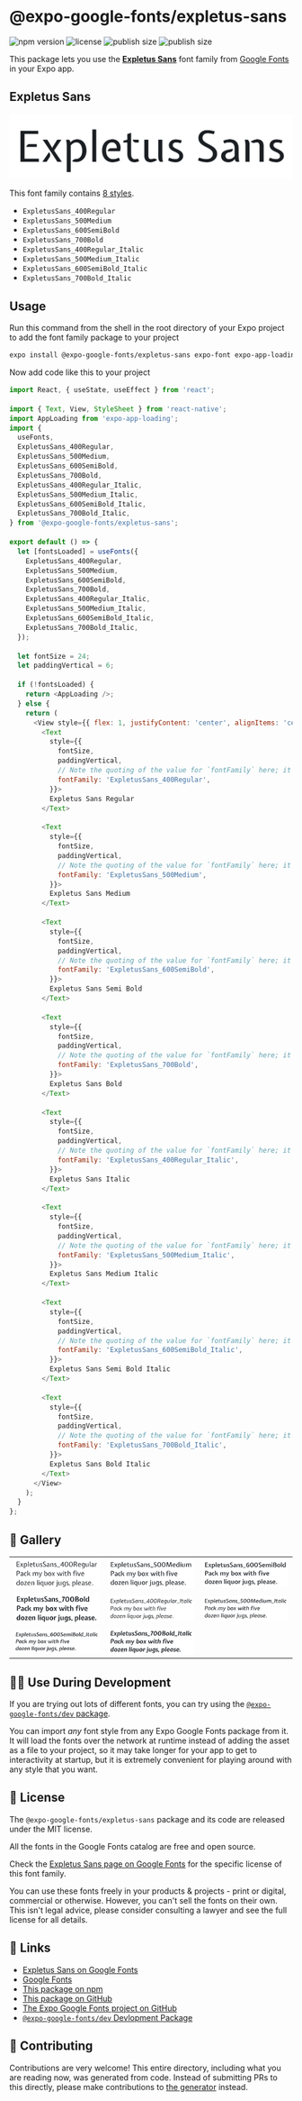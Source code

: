 # @expo-google-fonts/expletus-sans

![npm version](https://flat.badgen.net/npm/v/@expo-google-fonts/expletus-sans)
![license](https://flat.badgen.net/github/license/expo/google-fonts)
![publish size](https://flat.badgen.net/packagephobia/install/@expo-google-fonts/expletus-sans)
![publish size](https://flat.badgen.net/packagephobia/publish/@expo-google-fonts/expletus-sans)

This package lets you use the [**Expletus Sans**](https://fonts.google.com/specimen/Expletus+Sans) font family from [Google Fonts](https://fonts.google.com/) in your Expo app.

## Expletus Sans

![Expletus Sans](./font-family.png)

This font family contains [8 styles](#-gallery).

- `ExpletusSans_400Regular`
- `ExpletusSans_500Medium`
- `ExpletusSans_600SemiBold`
- `ExpletusSans_700Bold`
- `ExpletusSans_400Regular_Italic`
- `ExpletusSans_500Medium_Italic`
- `ExpletusSans_600SemiBold_Italic`
- `ExpletusSans_700Bold_Italic`

## Usage

Run this command from the shell in the root directory of your Expo project to add the font family package to your project
```sh
expo install @expo-google-fonts/expletus-sans expo-font expo-app-loading
```

Now add code like this to your project
```js
import React, { useState, useEffect } from 'react';

import { Text, View, StyleSheet } from 'react-native';
import AppLoading from 'expo-app-loading';
import {
  useFonts,
  ExpletusSans_400Regular,
  ExpletusSans_500Medium,
  ExpletusSans_600SemiBold,
  ExpletusSans_700Bold,
  ExpletusSans_400Regular_Italic,
  ExpletusSans_500Medium_Italic,
  ExpletusSans_600SemiBold_Italic,
  ExpletusSans_700Bold_Italic,
} from '@expo-google-fonts/expletus-sans';

export default () => {
  let [fontsLoaded] = useFonts({
    ExpletusSans_400Regular,
    ExpletusSans_500Medium,
    ExpletusSans_600SemiBold,
    ExpletusSans_700Bold,
    ExpletusSans_400Regular_Italic,
    ExpletusSans_500Medium_Italic,
    ExpletusSans_600SemiBold_Italic,
    ExpletusSans_700Bold_Italic,
  });

  let fontSize = 24;
  let paddingVertical = 6;

  if (!fontsLoaded) {
    return <AppLoading />;
  } else {
    return (
      <View style={{ flex: 1, justifyContent: 'center', alignItems: 'center' }}>
        <Text
          style={{
            fontSize,
            paddingVertical,
            // Note the quoting of the value for `fontFamily` here; it expects a string!
            fontFamily: 'ExpletusSans_400Regular',
          }}>
          Expletus Sans Regular
        </Text>

        <Text
          style={{
            fontSize,
            paddingVertical,
            // Note the quoting of the value for `fontFamily` here; it expects a string!
            fontFamily: 'ExpletusSans_500Medium',
          }}>
          Expletus Sans Medium
        </Text>

        <Text
          style={{
            fontSize,
            paddingVertical,
            // Note the quoting of the value for `fontFamily` here; it expects a string!
            fontFamily: 'ExpletusSans_600SemiBold',
          }}>
          Expletus Sans Semi Bold
        </Text>

        <Text
          style={{
            fontSize,
            paddingVertical,
            // Note the quoting of the value for `fontFamily` here; it expects a string!
            fontFamily: 'ExpletusSans_700Bold',
          }}>
          Expletus Sans Bold
        </Text>

        <Text
          style={{
            fontSize,
            paddingVertical,
            // Note the quoting of the value for `fontFamily` here; it expects a string!
            fontFamily: 'ExpletusSans_400Regular_Italic',
          }}>
          Expletus Sans Italic
        </Text>

        <Text
          style={{
            fontSize,
            paddingVertical,
            // Note the quoting of the value for `fontFamily` here; it expects a string!
            fontFamily: 'ExpletusSans_500Medium_Italic',
          }}>
          Expletus Sans Medium Italic
        </Text>

        <Text
          style={{
            fontSize,
            paddingVertical,
            // Note the quoting of the value for `fontFamily` here; it expects a string!
            fontFamily: 'ExpletusSans_600SemiBold_Italic',
          }}>
          Expletus Sans Semi Bold Italic
        </Text>

        <Text
          style={{
            fontSize,
            paddingVertical,
            // Note the quoting of the value for `fontFamily` here; it expects a string!
            fontFamily: 'ExpletusSans_700Bold_Italic',
          }}>
          Expletus Sans Bold Italic
        </Text>
      </View>
    );
  }
};

```

## 🔡 Gallery


||||
|-|-|-|
|![ExpletusSans_400Regular](./ExpletusSans_400Regular.ttf.png)|![ExpletusSans_500Medium](./ExpletusSans_500Medium.ttf.png)|![ExpletusSans_600SemiBold](./ExpletusSans_600SemiBold.ttf.png)||
|![ExpletusSans_700Bold](./ExpletusSans_700Bold.ttf.png)|![ExpletusSans_400Regular_Italic](./ExpletusSans_400Regular_Italic.ttf.png)|![ExpletusSans_500Medium_Italic](./ExpletusSans_500Medium_Italic.ttf.png)||
|![ExpletusSans_600SemiBold_Italic](./ExpletusSans_600SemiBold_Italic.ttf.png)|![ExpletusSans_700Bold_Italic](./ExpletusSans_700Bold_Italic.ttf.png)|||


## 👩‍💻 Use During Development

If you are trying out lots of different fonts, you can try using the [`@expo-google-fonts/dev` package](https://github.com/expo/google-fonts/tree/master/font-packages/dev#readme).

You can import *any* font style from any Expo Google Fonts package from it. It will load the fonts
over the network at runtime instead of adding the asset as a file to your project, so it may take longer
for your app to get to interactivity at startup, but it is extremely convenient
for playing around with any style that you want.

## 📖 License

The `@expo-google-fonts/expletus-sans` package and its code are released under the MIT license.

All the fonts in the Google Fonts catalog are free and open source.

Check the [Expletus Sans page on Google Fonts](https://fonts.google.com/specimen/Expletus+Sans) for the specific license of this font family.

You can use these fonts freely in your products & projects - print or digital, commercial or otherwise. However, you can't sell the fonts on their own. This isn't legal advice, please consider consulting a lawyer and see the full license for all details.

## 🔗 Links

- [Expletus Sans on Google Fonts](https://fonts.google.com/specimen/Expletus+Sans)
- [Google Fonts](https://fonts.google.com/)
- [This package on npm](https://www.npmjs.com/package/@expo-google-fonts/expletus-sans)
- [This package on GitHub](https://github.com/expo/google-fonts/tree/master/font-packages/expletus-sans)
- [The Expo Google Fonts project on GitHub](https://github.com/expo/google-fonts)
- [`@expo-google-fonts/dev` Devlopment Package](https://github.com/expo/google-fonts/tree/master/font-packages/dev)

## 🤝 Contributing

Contributions are very welcome! This entire directory, including what you are reading now, was generated from code. Instead of submitting PRs to this directly, please make contributions to [the generator](https://github.com/expo/google-fonts/tree/master/packages/generator) instead.
